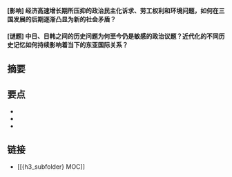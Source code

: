 #### [影响] 经济高速增长期所压抑的政治民主化诉求、劳工权利和环境问题，如何在三国发展的后期逐渐凸显为新的社会矛盾？


#### [谜题] 中日、日韩之间的历史问题为何至今仍是敏感的政治议题？近代化的不同历史记忆如何持续影响着当下的东亚国际关系？


## 摘要


## 要点

- 
- 
- 

## 链接

- [[{h3_subfolder} MOC]]
